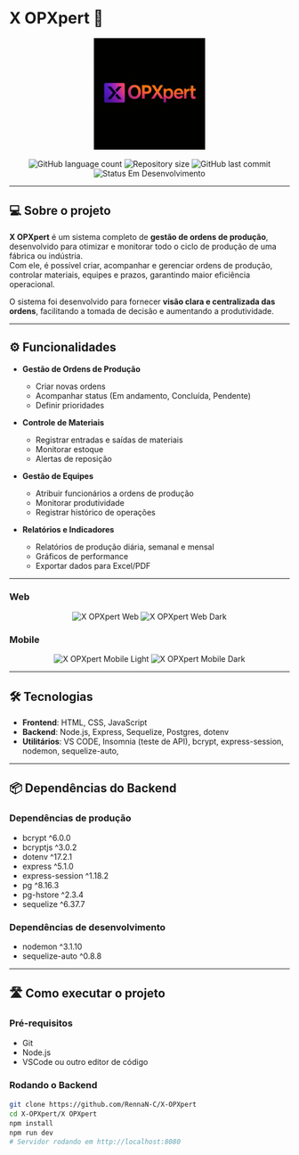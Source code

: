# X OPXpert 🚀

<p align="center">
  <img alt="X OPXpert Logo" src="assets/img/logo.png" width="200px">
</p>

<p align="center">
  <!-- Linguagens usadas no projeto -->
  <img alt="GitHub language count" src="https://img.shields.io/github/languages/count/RennaN-C/X-OPXpert?color=%2304D361" />
  
  <!-- Tamanho do repositório -->
  <img alt="Repository size" src="https://img.shields.io/github/repo-size/RennaN-C/X-OPXpert" />
  
  <!-- Data do último commit -->
  <img alt="GitHub last commit" src="https://img.shields.io/github/last-commit/RennaN-C/X-OPXpert" />
  
  <!-- Status do projeto -->
  <img alt="Status Em Desenvolvimento" src="https://img.shields.io/badge/STATUS-EM%20DESENVOLVIMENTO-green" />
</p>


---

## 💻 Sobre o projeto

**X OPXpert** é um sistema completo de **gestão de ordens de produção**, desenvolvido para otimizar e monitorar todo o ciclo de produção de uma fábrica ou indústria.  
Com ele, é possível criar, acompanhar e gerenciar ordens de produção, controlar materiais, equipes e prazos, garantindo maior eficiência operacional.

O sistema foi desenvolvido para fornecer **visão clara e centralizada das ordens**, facilitando a tomada de decisão e aumentando a produtividade.

---

## ⚙️ Funcionalidades

- **Gestão de Ordens de Produção**
  - Criar novas ordens
  - Acompanhar status (Em andamento, Concluída, Pendente)
  - Definir prioridades

- **Controle de Materiais**
  - Registrar entradas e saídas de materiais
  - Monitorar estoque
  - Alertas de reposição

- **Gestão de Equipes**
  - Atribuir funcionários a ordens de produção
  - Monitorar produtividade
  - Registrar histórico de operações

- **Relatórios e Indicadores**
  - Relatórios de produção diária, semanal e mensal
  - Gráficos de performance
  - Exportar dados para Excel/PDF

---


### Web

<p align="center">
  <img alt="X OPXpert Web" src="assets/web_light.png" width="400px">
  <img alt="X OPXpert Web Dark" src="assets/web_dark.png" width="400px">
</p>

### Mobile

<p align="center">
  <img alt="X OPXpert Mobile Light" src="assets/mobile_light.png" width="200px">
  <img alt="X OPXpert Mobile Dark" src="assets/mobile_dark.png" width="200px">
</p>

---

## 🛠 Tecnologias

- **Frontend**: HTML, CSS, JavaScript  
- **Backend**: Node.js, Express, Sequelize, Postgres, dotenv  
- **Utilitários**: VS CODE, Insomnia (teste de API), bcrypt, express-session, nodemon, sequelize-auto, 


---

## 📦 Dependências do Backend

### Dependências de produção

- bcrypt ^6.0.0  
- bcryptjs ^3.0.2  
- dotenv ^17.2.1  
- express ^5.1.0  
- express-session ^1.18.2  
- pg ^8.16.3  
- pg-hstore ^2.3.4  
- sequelize ^6.37.7  

### Dependências de desenvolvimento

- nodemon ^3.1.10  
- sequelize-auto ^0.8.8  

---

## 🛣️ Como executar o projeto

### Pré-requisitos

- Git  
- Node.js  
- VSCode ou outro editor de código  

### Rodando o Backend

```bash
git clone https://github.com/RennaN-C/X-OPXpert
cd X-OPXpert/X OPXpert
npm install
npm run dev
# Servidor rodando em http://localhost:8080
